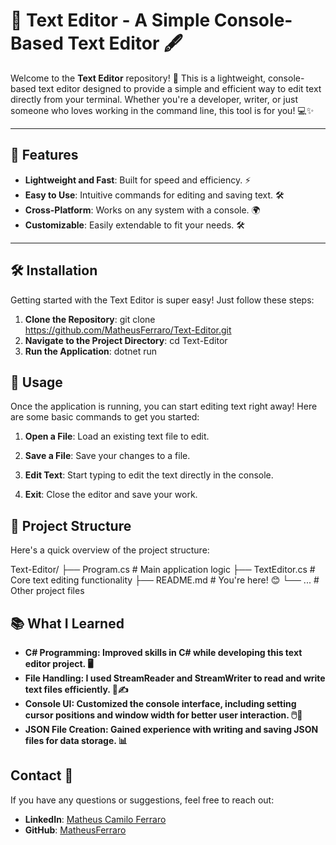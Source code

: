 # 📝 Text Editor - A Simple Console-Based Text Editor 🖋️

Welcome to the **Text Editor** repository! 🎉 This is a lightweight, console-based text editor designed to provide a simple and efficient way to edit text directly from your terminal. Whether you're a developer, writer, or just someone who loves working in the command line, this tool is for you! 💻✨

---

## 🚀 Features

- **Lightweight and Fast**: Built for speed and efficiency. ⚡
- **Easy to Use**: Intuitive commands for editing and saving text. 🛠️
- **Cross-Platform**: Works on any system with a console. 🌍
- **Customizable**: Easily extendable to fit your needs. 🛠️

---

## 🛠️ Installation

Getting started with the Text Editor is super easy! Just follow these steps:

1. **Clone the Repository**:
   git clone https://github.com/MatheusFerraro/Text-Editor.git
2. **Navigate to the Project Directory**:
   cd Text-Editor
3. **Run the Application**:
  dotnet run

## 🎨 Usage
Once the application is running, you can start editing text right away! Here are some basic commands to get you started:

1. **Open a File**: Load an existing text file to edit.

2. **Save a File**: Save your changes to a file.

3. **Edit Text**: Start typing to edit the text directly in the console.

4. **Exit**: Close the editor and save your work.


## 📂 Project Structure
Here's a quick overview of the project structure:

Text-Editor/
├── Program.cs          # Main application logic
├── TextEditor.cs       # Core text editing functionality
├── README.md           # You're here! 😊
└── ...                 # Other project files

## 📚 What I Learned
- **C# Programming: Improved skills in C# while developing this text editor project. 🖥️**
- **File Handling: I used StreamReader and StreamWriter to read and write text files efficiently. 📄✍️**
- **Console UI: Customized the console interface, including setting cursor positions and window width for better user interaction. 🖱️📐**
- **JSON File Creation: Gained experience with writing and saving JSON files for data storage. 📊**

## Contact 📮  
If you have any questions or suggestions, feel free to reach out:  
- **LinkedIn**: [Matheus Camilo Ferraro](https://www.linkedin.com/in/mcamiloferraro/)  
- **GitHub**: [MatheusFerraro](https://github.com/MatheusFerraro)  

